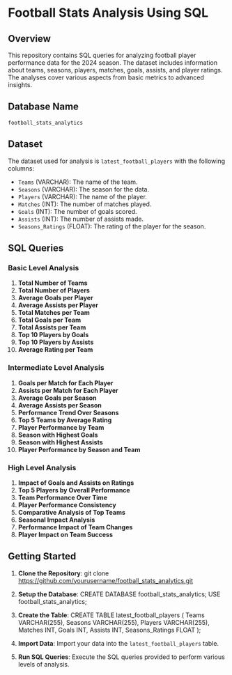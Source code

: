 # Football Stats Analysis Using SQL

## Overview

This repository contains SQL queries for analyzing football player performance data for the 2024 season. The dataset includes information about teams, seasons, players, matches, goals, assists, and player ratings. The analyses cover various aspects from basic metrics to advanced insights.

## Database Name

`football_stats_analytics`

## Dataset

The dataset used for analysis is `latest_football_players` with the following columns:

- `Teams` (VARCHAR): The name of the team.
- `Seasons` (VARCHAR): The season for the data.
- `Players` (VARCHAR): The name of the player.
- `Matches` (INT): The number of matches played.
- `Goals` (INT): The number of goals scored.
- `Assists` (INT): The number of assists made.
- `Seasons_Ratings` (FLOAT): The rating of the player for the season.

## SQL Queries

### Basic Level Analysis

1. **Total Number of Teams**
2. **Total Number of Players**
3. **Average Goals per Player**
4. **Average Assists per Player**
5. **Total Matches per Team**
6. **Total Goals per Team**
7. **Total Assists per Team**
8. **Top 10 Players by Goals**
9. **Top 10 Players by Assists**
10. **Average Rating per Team**

### Intermediate Level Analysis

1. **Goals per Match for Each Player**
2. **Assists per Match for Each Player**
3. **Average Goals per Season**
4. **Average Assists per Season**
5. **Performance Trend Over Seasons**
6. **Top 5 Teams by Average Rating**
7. **Player Performance by Team**
8. **Season with Highest Goals**
9. **Season with Highest Assists**
10. **Player Performance by Season and Team**

### High Level Analysis 

1. **Impact of Goals and Assists on Ratings**
2. **Top 5 Players by Overall Performance**
3. **Team Performance Over Time**
4. **Player Performance Consistency**
5. **Comparative Analysis of Top Teams**
6. **Seasonal Impact Analysis**
7. **Performance Impact of Team Changes**
8. **Player Impact on Team Success**

## Getting Started

1. **Clone the Repository**:
git clone https://github.com/yourusername/football_stats_analytics.git

2. **Setup the Database**:
CREATE DATABASE football_stats_analytics;
USE football_stats_analytics;

3. **Create the Table**:
CREATE TABLE latest_football_players (
    Teams VARCHAR(255),
    Seasons VARCHAR(255),
    Players VARCHAR(255),
    Matches INT,
    Goals INT,
    Assists INT,
    Seasons_Ratings FLOAT
);

4. **Import Data**:
Import your data into the `latest_football_players` table.

5. **Run SQL Queries**:
Execute the SQL queries provided to perform various levels of analysis.